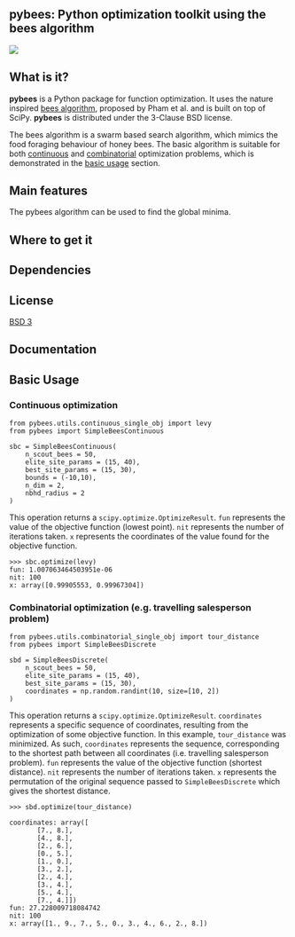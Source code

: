 ## pybees: Python optimization toolkit using the bees algorithm

<img src="https://media.giphy.com/media/yIXVnzpoNiE0w/source.gif"/>

## What is it?

**pybees** is a Python package for function optimization. It uses the nature inspired [bees algorithm](https://www.researchgate.net/publication/260985621_The_Bees_Algorithm_Technical_Note), proposed by Pham et al. and is built on top of SciPy. **pybees** is distributed under the 3-Clause BSD license.

The bees algorithm is a swarm based search algorithm, which mimics the food foraging behaviour of honey bees. The basic algorithm is suitable for both [continuous](https://en.wikipedia.org/wiki/Continuous_optimization) and [combinatorial](https://en.wikipedia.org/wiki/Combinatorial_optimization) optimization problems, which is demonstrated in the [basic usage](#Basic-Usage) section.


## Main features

The pybees algorithm can be used to find the global minima.




## Where to get it

## Dependencies

## License

[BSD 3](LICENSE)

## Documentation

## Basic Usage

### Continuous optimization 
```
from pybees.utils.continuous_single_obj import levy
from pybees import SimpleBeesContinuous

sbc = SimpleBeesContinuous(
    n_scout_bees = 50, 
    elite_site_params = (15, 40), 
    best_site_params = (15, 30),
    bounds = (-10,10), 
    n_dim = 2,
    nbhd_radius = 2
)
```

This operation returns a `scipy.optimize.OptimizeResult`. `fun` represents the value of the objective function (lowest point). `nit` represents the number of iterations taken. `x` represents the coordinates of the value found for the objective function.

```
>>> sbc.optimize(levy)
fun: 1.007063464503951e-06
nit: 100
x: array([0.99905553, 0.99967304])
```

### Combinatorial optimization (e.g. travelling salesperson problem)

```
from pybees.utils.combinatorial_single_obj import tour_distance
from pybees import SimpleBeesDiscrete

sbd = SimpleBeesDiscrete(
    n_scout_bees = 50, 
    elite_site_params = (15, 40), 
    best_site_params = (15, 30), 
    coordinates = np.random.randint(10, size=[10, 2])
)
```

This operation returns a `scipy.optimize.OptimizeResult`. `coordinates` represents a specific sequence of coordinates,  resulting from the optimization of some objective function. In this example, `tour_distance` was minimized. As such, `coordinates` represents the sequence, corresponding to the shortest path between all coordinates (i.e. travelling salesperson problem). `fun` represents the value of the objective function (shortest distance). `nit` represents the number of iterations taken. `x` represents the permutation of the original sequence passed to `SimpleBeesDiscrete` which gives the shortest distance.

```
>>> sbd.optimize(tour_distance)

coordinates: array([
       [7., 8.],
       [4., 8.],
       [2., 6.],
       [0., 5.],
       [1., 0.],
       [3., 2.],
       [2., 4.],
       [3., 4.],
       [5., 4.],
       [7., 4.]])
fun: 27.228009718084742
nit: 100
x: array([1., 9., 7., 5., 0., 3., 4., 6., 2., 8.])
```
